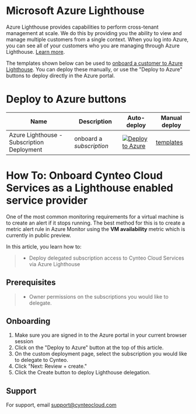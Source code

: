 # Microsoft Azure Lighthouse

Azure Lighthouse provides capabilities to perform cross-tenant management at scale.  We do this by providing you the ability to view and manage multiple customers from a single context. When you log into Azure, you can see all of your customers who you are managing through Azure Lighthouse. [Learn more](https://azure.com/lighthouse).

The templates shown below can be used to [onboard a customer to Azure Lighthouse](https://docs.microsoft.com/en-us/azure/lighthouse/how-to/onboard-customer). You can deploy these manually, or use the "Deploy to Azure" buttons to deploy directly in the Azure portal.
# Deploy to Azure buttons

Name | Description   | Auto-deploy   | Manual deploy |
-----| ------------- |--------------- |------- 
| Azure Lighthouse - Subscription Deployment |onboard a *subscription* | [![Deploy to Azure](https://aka.ms/deploytoazurebutton)](https://portal.azure.com/#create/Microsoft.Template/uri/https%3A%2F%2Fraw.githubusercontent.com%2FMicroAgeServicesOrg%2FAzure-Lighthouse-Onboarding%2Fmain%2Ftemplates%2Fdelegated-resource-management%2Fsubscription%2FMicroAgeServicesLighthouseOnboarding.json) | [templates](https://github.com/MicroAgeServicesOrg/Azure-Lighthouse-Onboarding/tree/main/templates/delegated-resource-management/subscription)


# How To: Onboard Cynteo Cloud Services as a Lighthouse enabled service provider
One of the most common monitoring requirements for a virtual machine is to create an alert if it stops running. The best method for this is to create a metric alert rule in Azure Monitor using the **VM availability** metric which is currently in public preview.

In this article, you learn how to:

> * Deploy delegated subscription access to Cynteo Cloud Services via Azure Lighthouse

## Prerequisites

> * Owner permissions on the subscriptions you would like to delegate.

## Onboarding

1. Make sure you are signed in to the Azure portal in your current browser session
1. Click on the "Deploy to Azure" button at the top of this article.
1. On the custom deployment page, select the subscription you would like to delegate to Cynteo.
1. Click "Next: Review + create."
1. Click the Create button to deploy Lighthouse delegation.
## Support

For support, email support@cynteocloud.com
